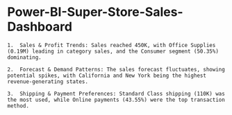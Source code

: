# Power-BI-Super-Store-Sales-Dashboard

	1.	Sales & Profit Trends: Sales reached 450K, with Office Supplies (0.19M) leading in category sales, and the Consumer segment (50.35%) dominating.
 
	2.	Forecast & Demand Patterns: The sales forecast fluctuates, showing potential spikes, with California and New York being the highest revenue-generating states.
 
	3.	Shipping & Payment Preferences: Standard Class shipping (110K) was the most used, while Online payments (43.55%) were the top transaction method.

